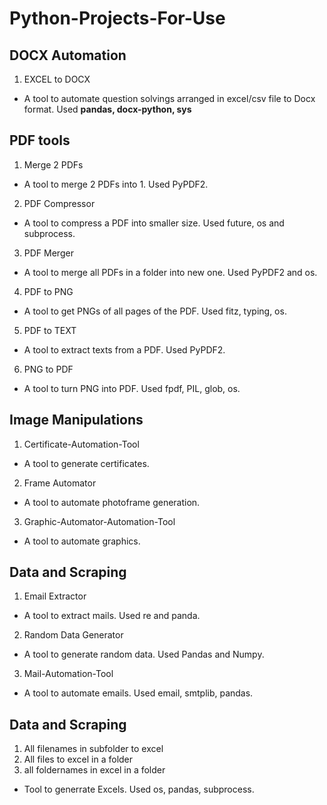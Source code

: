 # Python-Projects-For-Use

## DOCX Automation

1. EXCEL to DOCX
 - A tool to automate question solvings arranged in excel/csv file to Docx format. Used **pandas, docx-python, sys**

## PDF tools

1. Merge 2 PDFs
 - A tool to merge 2 PDFs into 1. Used PyPDF2.
2. PDF Compressor
 - A tool to compress a PDF into smaller size. Used future, os and subprocess.
3. PDF Merger
 - A tool to merge all PDFs in a folder into new one. Used PyPDF2 and os.
4. PDF to PNG
 - A tool to get PNGs of all pages of the PDF. Used fitz, typing, os.
5. PDF to TEXT
 - A tool to extract texts from a PDF. Used PyPDF2.
6. PNG to PDF
 - A tool to turn PNG into PDF. Used fpdf, PIL, glob, os.


## Image Manipulations

1. Certificate-Automation-Tool
 - A tool to generate certificates.
2. Frame Automator
 - A tool to automate photoframe generation.
3. Graphic-Automator-Automation-Tool
 - A tool to automate graphics.

## Data and Scraping

1. Email Extractor
 - A tool to extract mails. Used re and panda.
2. Random Data Generator
 - A tool to generate random data. Used Pandas and Numpy.
3. Mail-Automation-Tool
 - A tool to automate emails. Used email, smtplib, pandas.


## Data and Scraping

1. All filenames in subfolder to excel
2. All files to excel in a folder
3. all foldernames in excel in a folder
 - Tool to generrate Excels. Used os, pandas, subprocess.
